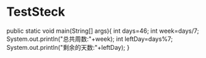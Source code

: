 # TestSteck
public static void main(String[] args){
  int days=46;
  int week=days/7;
  System.out.println("总共周数:"+week);
  int leftDay=days%7;
  System.out.println("剩余的天数:"+leftDay);
}
